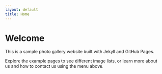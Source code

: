 ```yaml
---
layout: default
title: Home
---
```

# Welcome

This is a sample photo gallery website built with Jekyll and GitHub Pages.

Explore the example pages to see different image lists, or learn more about us and how to contact us using the menu above.
